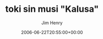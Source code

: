 ---
title: 'toki sin musi "Kalusa"'
posts: 3
hash: 't518'
author: 'Jim Henry'
date: 2006-06-22T20:55:00+00:00
sources:
  - http://forums.tokipona.org/viewtopic.php%3Ft=518.html
---